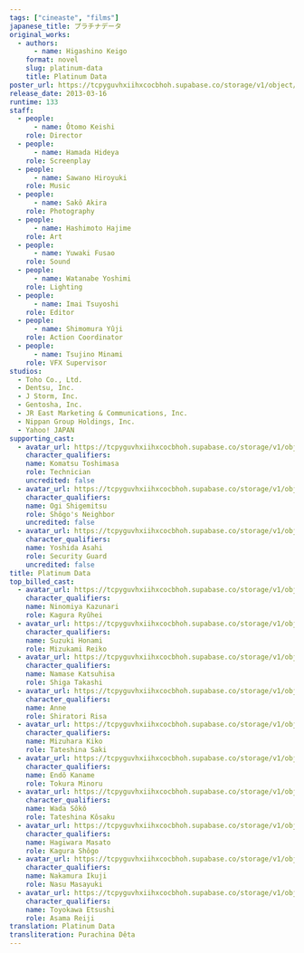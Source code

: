 ```yaml
---
tags: ["cineaste", "films"]
japanese_title: プラチナデータ
original_works:
  - authors:
      - name: Higashino Keigo
    format: novel
    slug: platinum-data
    title: Platinum Data
poster_url: https://tcpyguvhxiihxcocbhoh.supabase.co/storage/v1/object/public/godzilla-cineaste-public/content/films/platinum-data-2013/posters/platina-data-2013.jpg
release_date: 2013-03-16
runtime: 133
staff:
  - people:
      - name: Ôtomo Keishi
    role: Director
  - people:
      - name: Hamada Hideya
    role: Screenplay
  - people:
      - name: Sawano Hiroyuki
    role: Music
  - people:
      - name: Sakô Akira
    role: Photography
  - people:
      - name: Hashimoto Hajime
    role: Art
  - people:
      - name: Yuwaki Fusao
    role: Sound
  - people:
      - name: Watanabe Yoshimi
    role: Lighting
  - people:
      - name: Imai Tsuyoshi
    role: Editor
  - people:
      - name: Shimomura Yûji
    role: Action Coordinator
  - people:
      - name: Tsujino Minami
    role: VFX Supervisor
studios:
  - Toho Co., Ltd.
  - Dentsu, Inc.
  - J Storm, Inc.
  - Gentosha, Inc.
  - JR East Marketing & Communications, Inc.
  - Nippan Group Holdings, Inc.
  - Yahoo! JAPAN
supporting_cast:
  - avatar_url: https://tcpyguvhxiihxcocbhoh.supabase.co/storage/v1/object/public/godzilla-cineaste-public/content/films/platinum-data-2013/cast-avatars/toshimasa-komatsu-0.jpg
    character_qualifiers:
    name: Komatsu Toshimasa
    role: Technician
    uncredited: false
  - avatar_url: https://tcpyguvhxiihxcocbhoh.supabase.co/storage/v1/object/public/godzilla-cineaste-public/content/films/platinum-data-2013/cast-avatars/shigemitsu-ogi-0.jpg
    character_qualifiers:
    name: Ogi Shigemitsu
    role: Shôgo's Neighbor
    uncredited: false
  - avatar_url: https://tcpyguvhxiihxcocbhoh.supabase.co/storage/v1/object/public/godzilla-cineaste-public/content/films/platinum-data-2013/cast-avatars/asahi-yoshida-0.jpg
    character_qualifiers:
    name: Yoshida Asahi
    role: Security Guard
    uncredited: false
title: Platinum Data
top_billed_cast:
  - avatar_url: https://tcpyguvhxiihxcocbhoh.supabase.co/storage/v1/object/public/godzilla-cineaste-public/content/films/platinum-data-2013/cast-avatars/kazunari-ninomiya-0.jpg
    character_qualifiers:
    name: Ninomiya Kazunari
    role: Kagura Ryûhei
  - avatar_url: https://tcpyguvhxiihxcocbhoh.supabase.co/storage/v1/object/public/godzilla-cineaste-public/content/films/platinum-data-2013/cast-avatars/honami-suzuki-0.jpg
    character_qualifiers:
    name: Suzuki Honami
    role: Mizukami Reiko
  - avatar_url: https://tcpyguvhxiihxcocbhoh.supabase.co/storage/v1/object/public/godzilla-cineaste-public/content/films/platinum-data-2013/cast-avatars/katsuhisa-namase-0.jpg
    character_qualifiers:
    name: Namase Katsuhisa
    role: Shiga Takashi
  - avatar_url: https://tcpyguvhxiihxcocbhoh.supabase.co/storage/v1/object/public/godzilla-cineaste-public/content/films/platinum-data-2013/cast-avatars/anne-0.jpg
    character_qualifiers:
    name: Anne
    role: Shiratori Risa
  - avatar_url: https://tcpyguvhxiihxcocbhoh.supabase.co/storage/v1/object/public/godzilla-cineaste-public/content/films/platinum-data-2013/cast-avatars/kiko-mizuhara-0.jpg
    character_qualifiers:
    name: Mizuhara Kiko
    role: Tateshina Saki
  - avatar_url: https://tcpyguvhxiihxcocbhoh.supabase.co/storage/v1/object/public/godzilla-cineaste-public/content/films/platinum-data-2013/cast-avatars/kaname-endo-0.jpg
    character_qualifiers:
    name: Endô Kaname
    role: Tokura Minoru
  - avatar_url: https://tcpyguvhxiihxcocbhoh.supabase.co/storage/v1/object/public/godzilla-cineaste-public/content/films/platinum-data-2013/cast-avatars/soko-wada-0.jpg
    character_qualifiers:
    name: Wada Sôkô
    role: Tateshina Kôsaku
  - avatar_url: https://tcpyguvhxiihxcocbhoh.supabase.co/storage/v1/object/public/godzilla-cineaste-public/content/films/platinum-data-2013/cast-avatars/masato-hagiwara-0.jpg
    character_qualifiers:
    name: Hagiwara Masato
    role: Kagura Shôgo
  - avatar_url: https://tcpyguvhxiihxcocbhoh.supabase.co/storage/v1/object/public/godzilla-cineaste-public/content/films/platinum-data-2013/cast-avatars/ikuji-nakamura-0.jpg
    character_qualifiers:
    name: Nakamura Ikuji
    role: Nasu Masayuki
  - avatar_url: https://tcpyguvhxiihxcocbhoh.supabase.co/storage/v1/object/public/godzilla-cineaste-public/content/films/platinum-data-2013/cast-avatars/etsushi-toyokawa-0.jpg
    character_qualifiers:
    name: Toyokawa Etsushi
    role: Asama Reiji
translation: Platinum Data
transliteration: Purachina Dêta
---
```

